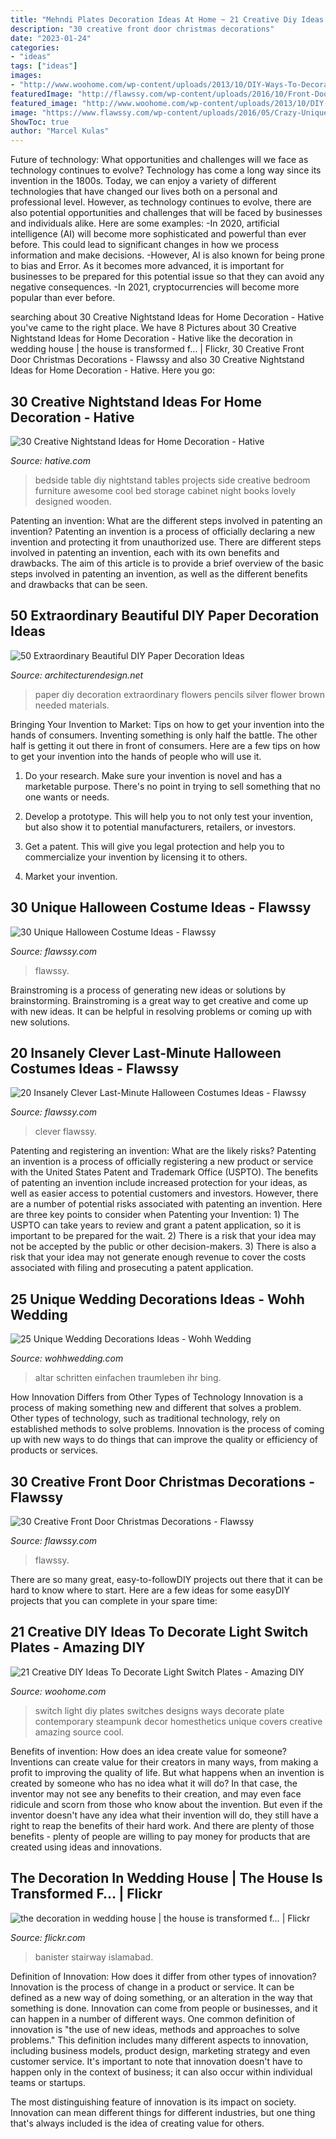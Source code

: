 ```yaml
---
title: "Mehndi Plates Decoration Ideas At Home ~ 21 Creative Diy Ideas To Decorate Light Switch Plates"
description: "30 creative front door christmas decorations"
date: "2023-01-24"
categories:
- "ideas"
tags: ["ideas"]
images:
- "http://www.woohome.com/wp-content/uploads/2013/10/DIY-Ways-To-Decorate-A-Light-Switch-Plate-19-2.jpg"
featuredImage: "http://flawssy.com/wp-content/uploads/2016/10/Front-Door-Christmas-Decoration-ideas....jpg"
featured_image: "http://www.woohome.com/wp-content/uploads/2013/10/DIY-Ways-To-Decorate-A-Light-Switch-Plate-19-2.jpg"
image: "https://www.flawssy.com/wp-content/uploads/2016/05/Crazy-Unique-Halloween-Costumes.jpg"
ShowToc: true
author: "Marcel Kulas"
---
```



Future of technology: What opportunities and challenges will we face as technology continues to evolve?
Technology has come a long way since its invention in the 1800s. Today, we can enjoy a variety of different technologies that have changed our lives both on a personal and professional level. However, as technology continues to evolve, there are also potential opportunities and challenges that will be faced by businesses and individuals alike. Here are some examples: 
-In 2020, artificial intelligence (AI) will become more sophisticated and powerful than ever before. This could lead to significant changes in how we process information and make decisions. 
-However, AI is also known for being prone to bias and Error. As it becomes more advanced, it is important for businesses to be prepared for this potential issue so that they can avoid any negative consequences. 
-In 2021, cryptocurrencies will become more popular than ever before.

	

		
searching about 30 Creative Nightstand Ideas for Home Decoration - Hative you've came to the right place. We have 8 Pictures about 30 Creative Nightstand Ideas for Home Decoration - Hative like the decoration in wedding house | the house is transformed f… | Flickr, 30 Creative Front Door Christmas Decorations - Flawssy and also 30 Creative Nightstand Ideas for Home Decoration - Hative. Here you go:
		
    
## 30 Creative Nightstand Ideas For Home Decoration - Hative

<img loading=lazy src="https://hative.com/wp-content/uploads/2014/06/nightstand-ideas/12-night-stand-ideas.jpg" onerror="this.onerror=null;this.src='https://tse4.mm.bing.net/th?id=OIP.i-WmWbvAXQsNV8NQzuYPawHaLH&amp;pid=15.1';" alt="30 Creative Nightstand Ideas for Home Decoration - Hative">

_Source: hative.com_

>bedside table diy nightstand tables projects side creative bedroom furniture awesome cool bed storage cabinet night books lovely designed wooden. 

	

Patenting an invention: What are the different steps involved in patenting an invention?
Patenting an invention is a process of officially declaring a new invention and protecting it from unauthorized use. There are different steps involved in patenting an invention, each with its own benefits and drawbacks. The aim of this article is to provide a brief overview of the basic steps involved in patenting an invention, as well as the different benefits and drawbacks that can be seen.

    
## 50 Extraordinary Beautiful DIY Paper Decoration Ideas

<img loading=lazy src="https://cdn.architecturendesign.net/wp-content/uploads/2016/01/AD-Extraordinary-Beautiful-DIY-Paper-Decoration-Ideas-14.jpg" onerror="this.onerror=null;this.src='https://tse4.mm.bing.net/th?id=OIP.Z8m_txKiC2DCWAGQTSJAowHaFj&amp;pid=15.1';" alt="50 Extraordinary Beautiful DIY Paper Decoration Ideas">

_Source: architecturendesign.net_

>paper diy decoration extraordinary flowers pencils silver flower brown needed materials. 

	

Bringing Your Invention to Market: Tips on how to get your invention into the hands of consumers.
Inventing something is only half the battle. The other half is getting it out there in front of consumers. Here are a few tips on how to get your invention into the hands of people who will use it.
1. Do your research. Make sure your invention is novel and has a marketable purpose. There's no point in trying to sell something that no one wants or needs.

2. Develop a prototype. This will help you to not only test your invention, but also show it to potential manufacturers, retailers, or investors.

3. Get a patent. This will give you legal protection and help you to commercialize your invention by licensing it to others.

4. Market your invention.

    
## 30 Unique Halloween Costume Ideas - Flawssy

<img loading=lazy src="https://www.flawssy.com/wp-content/uploads/2016/05/Crazy-Unique-Halloween-Costumes.jpg" onerror="this.onerror=null;this.src='https://tse1.mm.bing.net/th?id=OIP.dnTWzX6CQZ6BbR8JtRnSZgHaLG&amp;pid=15.1';" alt="30 Unique Halloween Costume Ideas - Flawssy">

_Source: flawssy.com_

>flawssy. 

	

Brainstroming is a process of generating new ideas or solutions by brainstorming. Brainstroming is a great way to get creative and come up with new ideas. It can be helpful in resolving problems or coming up with new solutions.

    
## 20 Insanely Clever Last-Minute Halloween Costumes Ideas - Flawssy

<img loading=lazy src="http://flawssy.com/wp-content/uploads/2016/05/Last-Minute-Halloween-Costumes-ideas.jpg" onerror="this.onerror=null;this.src='https://tse1.mm.bing.net/th?id=OIP.xvIkauNHiZU9pfmm3ItVDQHaLH&amp;pid=15.1';" alt="20 Insanely Clever Last-Minute Halloween Costumes Ideas - Flawssy">

_Source: flawssy.com_

>clever flawssy. 

	

Patenting and registering an invention: What are the likely risks?
Patenting an invention is a process of officially registering a new product or service with the United States Patent and Trademark Office (USPTO). The benefits of patenting an invention include increased protection for your ideas, as well as easier access to potential customers and investors. However, there are a number of potential risks associated with patenting an invention. Here are three key points to consider when Patenting your Invention: 1) The USPTO can take years to review and grant a patent application, so it is important to be prepared for the wait. 2) There is a risk that your idea may not be accepted by the public or other decision-makers. 3) There is also a risk that your idea may not generate enough revenue to cover the costs associated with filing and prosecuting a patent application.

    
## 25 Unique Wedding Decorations Ideas - Wohh Wedding

<img loading=lazy src="https://www.wohhwedding.com/wp-content/uploads/2016/05/Unique-Wedding-Decorations.jpg" onerror="this.onerror=null;this.src='https://tse4.mm.bing.net/th?id=OIP.XjfImKs-RkW4fOl-XmOHhgHaGU&amp;pid=15.1';" alt="25 Unique Wedding Decorations Ideas - Wohh Wedding">

_Source: wohhwedding.com_

>altar schritten einfachen traumleben ihr bing. 

	

How Innovation Differs from Other Types of Technology
Innovation is a process of making something new and different that solves a problem. Other types of technology, such as traditional technology, rely on established methods to solve problems. Innovation is the process of coming up with new ways to do things that can improve the quality or efficiency of products or services.

    
## 30 Creative Front Door Christmas Decorations - Flawssy

<img loading=lazy src="http://flawssy.com/wp-content/uploads/2016/10/Front-Door-Christmas-Decoration-ideas....jpg" onerror="this.onerror=null;this.src='https://tse1.mm.bing.net/th?id=OIP.sgarzRv9b_wTZyHwpt0TxgHaLH&amp;pid=15.1';" alt="30 Creative Front Door Christmas Decorations - Flawssy">

_Source: flawssy.com_

>flawssy. 

	

There are so many great, easy-to-followDIY projects out there that it can be hard to know where to start. Here are a few ideas for some easyDIY projects that you can complete in your spare time: 

    
## 21 Creative DIY Ideas To Decorate Light Switch Plates - Amazing DIY

<img loading=lazy src="http://www.woohome.com/wp-content/uploads/2013/10/DIY-Ways-To-Decorate-A-Light-Switch-Plate-19-2.jpg" onerror="this.onerror=null;this.src='https://tse2.mm.bing.net/th?id=OIP.JIKu6BdgwvKd-_6zY5YjrwHaLE&amp;pid=15.1';" alt="21 Creative DIY Ideas To Decorate Light Switch Plates - Amazing DIY">

_Source: woohome.com_

>switch light diy plates switches designs ways decorate plate contemporary steampunk decor homesthetics unique covers creative amazing source cool. 

	

Benefits of invention: How does an idea create value for someone?
Inventions can create value for their creators in many ways, from making a profit to improving the quality of life. But what happens when an invention is created by someone who has no idea what it will do? In that case, the inventor may not see any benefits to their creation, and may even face ridicule and scorn from those who know about the invention. But even if the inventor doesn't have any idea what their invention will do, they still have a right to reap the benefits of their hard work. And there are plenty of those benefits - plenty of people are willing to pay money for products that are created using ideas and innovations.

    
## The Decoration In Wedding House | The House Is Transformed F… | Flickr

<img loading=lazy src="https://c1.staticflickr.com/1/21/30987268_4582b1f76e_b.jpg" onerror="this.onerror=null;this.src='https://tse1.mm.bing.net/th?id=OIP.xR0gT4u3XxS9IlFuBqsRigHaJ4&amp;pid=15.1';" alt="the decoration in wedding house | the house is transformed f… | Flickr">

_Source: flickr.com_

>banister stairway islamabad. 

	

Definition of Innovation: How does it differ from other types of innovation?
Innovation is the process of change in a product or service. It can be defined as a new way of doing something, or an alteration in the way that something is done. Innovation can come from people or businesses, and it can happen in a number of different ways. 
One common definition of innovation is "the use of new ideas, methods and approaches to solve problems." This definition includes many different aspects to innovation, including business models, product design, marketing strategy and even customer service. It's important to note that innovation doesn't have to happen only in the context of business; it can also occur within individual teams or startups. 

The most distinguishing feature of innovation is its impact on society. Innovation can mean different things for different industries, but one thing that's always included is the idea of creating value for others.

